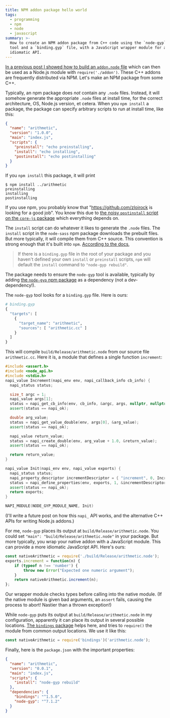 ```yaml
---
title: NPM addon package hello world
tags:
  - programming
  - npm
  - node
  - javascript
summary: >-
  How to create an NPM addon package from C++ code using the `node-gyp`
  tool and a `binding.gyp` file, with a JavaScript wrapper module for a more
  idiomatic API.
---
```


[In a previous post I showed how to build an `addon.node` file](/2019/04/20/nodejs-addon-hello-world/)
which can then be used as a Node.js module with `require('./addon')`.
These C++ addons are frequently distributed via NPM.
Let's make an NPM package from some C++.

Typically, an npm package does _not_ contain any `.node` files.
Instead, it will somehow generate the appropriate `.node` files at install time,
for the correct architecture, OS, Node.js version, et cetera.
When you `npm install` a package,
the package can specify arbitrary scripts to run at install time,
like this:

```json
{
  "name": "arithmetic",
  "version": "1.0.0",
  "main": "index.js",
  "scripts": {
    "preinstall": "echo preinstalling",
    "install": "echo installing",
    "postinstall": "echo postinstalling"
  }
}
```

If you `npm install` this package, it will print

```shell
$ npm install ../arithmetic
preinstalling
installing
postinstalling
```

If you use npm, you probably know that "https://github.com/zloirock is looking for a good job".
You know this due to [the noisy `postinstall` script on the `core-js` package](https://github.com/zloirock/core-js/blob/76d9bf50b1b15439366af92885c5a7a1d0ad61c6/packages/core-js/package.json#L55)
which everything depends on.

The `install` script can do whatever it likes to generate the `.node` files.
The `install` script in the `node-sass` npm package downloads the prebuilt files.
But more typically, it will compile them from C++ source.
This convention is strong enough that it's built into `npm`.
[According to the docs](https://docs.npmjs.com/cli/v6/using-npm/scripts#default-values),

> If there is a `binding.gyp` file in the root of your package
> and you haven't defined your own `install` or `preinstall` scripts,
> `npm` will default the `install` command to `"node-gyp rebuild"`.

The package needs to ensure the `node-gyp` tool is available,
typically by adding [the `node-gyp` npm package](https://www.npmjs.com/package/node-gyp) as a dependency
(not a dev-dependency!).

The `node-gyp` tool looks for a `binding.gyp` file.
Here is ours:

```python
# binding.gyp
{
  "targets": [
    {
      "target_name": "arithmetic",
      "sources": [ "arithmetic.cc" ]
    }
  ]
}
```

This will compile `build/Release/arithmetic.node` from our source file `arithmetic.cc`.
Here it is, a module that defines a single function `increment`:

```cpp
#include <assert.h>
#include <node_api.h>
#include <stdio.h>
napi_value Increment(napi_env env, napi_callback_info cb_info) {
  napi_status status;

  size_t argc = 1;
  napi_value args[1];
  status = napi_get_cb_info(env, cb_info, &argc, args, nullptr, nullptr);
  assert(status == napi_ok);

  double arg_value;
  status = napi_get_value_double(env, args[0], &arg_value);
  assert(status == napi_ok);

  napi_value return_value;
  status = napi_create_double(env, arg_value + 1.0, &return_value);
  assert(status == napi_ok);

  return return_value;
}

napi_value Init(napi_env env, napi_value exports) {
  napi_status status;
  napi_property_descriptor incrementDescriptor = { "increment", 0, Increment, 0, 0, 0, napi_default, 0 };
  status = napi_define_properties(env, exports, 1, &incrementDescriptor);
  assert(status == napi_ok);
  return exports;
}

NAPI_MODULE(NODE_GYP_MODULE_NAME, Init)
```

(I'll write a future post on how this `napi_` API works,
and the alternative C++ APIs for writing Node.js addons.)

For me, `node-gyp` places its output at `build/Release/arithmetic.node`.
You could set `"main": "build/Release/arithmetic.node"` in your package.
But more typically, you wrap your native addon with a JavaScript module.
This can provide a more idiomatic JavaScript API.
Here's ours:

```js
const nativeArithmetic = require('./build/Release/arithmetic.node');
exports.increment = function(n) {
    if (typeof n !== 'number') {
        throw new Error("Expected one numeric argument");
    }
    return nativeArithmetic.increment(n);
};
```

Our wrapper module checks types before calling into the native module.
(If the native module is given bad arguments,
an `assert` fails, causing the process to abort!
Nastier than a thrown exception!)

While `node-gyp` puts its output at `build/Release/arithmetic.node` in my configuration,
apparently it can place its output in several possible locations.
[The `bindings` package](https://www.npmjs.com/package/bindings) helps here,
and tries to `require()` the module from common output locations.
We use it like this:

```js
const nativeArithmetic = require('bindings')('arithmetic.node');
```

Finally, here is the `package.json` with the important properties:

```json
{
  "name": "arithmetic",
  "version": "0.0.1",
  "main": "index.js",
  "scripts": {
    "install": "node-gyp rebuild"
  },
  "dependencies": {
    "bindings": "^1.5.0",
    "node-gyp": "^7.1.2"
  }
}
```
